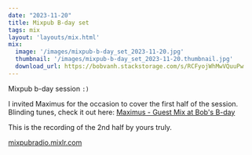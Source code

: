```yaml
---
date: "2023-11-20"
title: Mixpub B-day set
tags: mix
layout: 'layouts/mix.html'
mix:
  image: '/images/mixpub-b-day_set_2023-11-20.jpg'
  thumbnail: '/images/mixpub-b-day_set_2023-11-20.thumbnail.jpg'
  download_url: https://bobvanh.stackstorage.com/s/RCFyojWhMwVQuuPw
---
```


Mixpub b-day session `:)`

I invited Maximus for the occasion to cover the first half of the session. Blinding tunes, check it out here: [Maximus - Guest Mix at Bob's B-day](https://mixpubradio.mixlr.com/recordings/2295303)

This is the recording of the 2nd half by yours truly.

[mixpubradio.mixlr.com](https://mixpubradio.mixlr.com/)